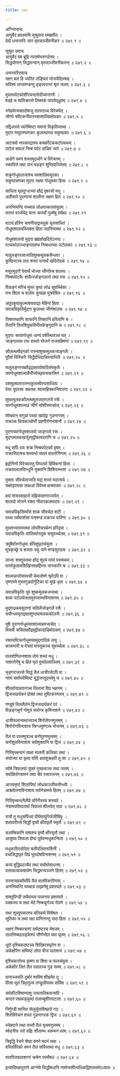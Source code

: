 ```yaml
---
title: २७९

---
```

अग्निरुवाच  
आयुर्वेदं प्रवक्ष्यामि सुश्रुताय यमब्रवीत् ।  
देवो धन्वन्तरिः सारं मृतसञ्जीवनीकरं ॥ २७९.१ ॥  
  
सुश्रुत उवाच  
आयुर्वेदं मम ब्रूहि नराश्वेभरुगर्दनम् ।  
सिद्धयोगान्‌ सिद्धमन्त्रान्‌ मृतसञ्जीवनीकरान् ॥ २७९.२ ॥  
  
धन्वन्तरिरुवाच  
रक्षन् बलं हि ज्वरितं लङ्घितं भोजयेद्भिषक् ।  
सविश्वं लाजमण्डन्तु तृड्‌ज्वरान्तं श्रृतं जलम् ॥ २७९.३ ॥  
  
मुस्तपर्पटकोशीरचन्दनोदीच्यनागरैः ।  
षडहे च व्यतिक्रान्ते तिक्तकं पाययेद्‌ध्रुवम् ॥ २७९.४ ॥  
  
स्नेहयेत्त्यक्तदोषन्तु ततस्तञ्च विरेचयेत् ।  
जीर्णाः षष्टिकनीवाररक्तशालिप्रमोदकाः ॥ २७९.५ ॥  
  
तद्विधास्ते ज्वरेष्विष्टा यवानां विकृतिस्तथा ।  
मुद्‌गा मसूराश्चणकाः कुलत्थास्च सकुष्ठकाः ॥ २७९.६ ॥  
  
आटक्यो नारकाद्याश्च कर्क्कोटककटोल्वकम् ।  
पटोलं सफलं निम्बं पर्पटं दाडिमं ज्वरे ॥ २७९.७ ॥  
  
अधोगे वमनं शस्तमूद्‌र्ध्वगे च विरेचनम् ।  
रक्तपित्ते तथा पानं षडङ्गं शुण्ठिवर्ज्जितम् ॥ २७९.८ ॥  
  
शक्रुगोधूमलाजाश्च यवशालिमसूरकाः ।  
सकुष्ठचणका मुद्‌गा भक्ष्या गोधूमका हिताः ॥ २७९.९ ॥  
  
साधिता घृतदुग्धाभ्यां क्षौद्रं वृषरसो मधु ।  
अतीसारे पुराणानां शालीनां भक्षणं हितं ॥ २७९.१० ॥  
  
अनभिष्यन्दि यच्चान्नं लोध्रवल्कलसंयुतम् ।  
मारुतं वर्ज्जयेद् यत्नः कार्य्यो गुल्मेषु सर्वथा ॥ २७९.११  
  
वाट्यं क्षीरेण चाश्नीयाद्वास्तूकं घृतसाधितं ।  
गोधूमशालयस्तिक्ता हिता जठरिणामथ ॥ २७९.१२ ॥  
  
गोधूमशालयो मुद्‌गा ब्रह्मर्क्षखदिरोऽभया ।  
पञ्चकोलञ्जाङ्गलाश्च निम्बधात्र्याः पटोलकाः ॥ २७९.१३ ॥  
  
मातुलङ्गरसाजातिशुष्कमूलकसैन्धवाः ।  
कुष्ठिनाञ्च तता शस्तं पानार्थे खदिरोदकं ॥ २७९.१४ ॥  
  
मसूरमुद्‌गौ पेयार्थे भोज्या जीर्णाश्च शालयः ।  
निम्बपर्पटकैः शाकैर्ज्जाङ्गलानां तथा रसः ॥ २७९.१५ ॥  
  
विडङ्गं मरिचं मुस्तं कुष्ठं लोध्रं सुवर्च्चिका ।  
मनः शिला च वालेयः कुष्ठहा मूत्रपेषितः ॥ २७९.१६ ॥  
  
अपूपकुष्ठकुल्माषयवाद्या मेहिनां हिताः ।  
यवान्नविकृतिर्मुद्‌गा कुलत्था जीर्णशालयः ॥ २७९.१७ ॥  
  
तिक्तरुक्षाणि शाकानि तिक्तानि हरितानि च ।  
तैलानि तिलशिग्रुकविभीतकेङ्गुदानि च ॥ २७९.१८ ॥  
  
मुद्‌गाः सयवगोधूमा धान्यं वर्षस्थितञ्च यत् ।  
जाङ्गलस्य रसः शस्तो भोजने राजयक्ष्मिणां ॥ २७९.१९ ॥  
  
कौलत्थमौद्‌गको रास्नाशुष्कमूलकजाङ्गलैः ।  
पूपैर्वा विस्किरैः सिद्धैर्दधिदाडिमसाधितैः ॥ २७९.२० ॥  
  
मातुलङ्गरसक्षौद्रद्राक्षाव्योषादिसंस्कृतैः ।  
यवगोधूमशाल्यन्नैर्भोज्येच्छ्‌वासकासिनं ॥ २७९.२१ ॥  
  
दशमूलवलारास्नाकुलत्थैरुपसाधिताः ।  
पेयाः पूपरसाः क्काथाः श्वासहिक्कानिवारणा ॥ २७९.२२ ॥  
  
शुष्कमूलककौलत्थमूलजाह्गलजै रसैः ।  
यवगोधूमशाल्यन्नं जीर्णं सोशीरमाचरेत् ॥ २७९.२३ ॥  
  
शोथवान् सगुडां पथ्यां खादेद्वा गुडनागरम् ।  
तक्रञ्च चित्रकञ्चोभौ ग्रहणीरोगनाशनौ ॥ २७९.२४ ॥  
  
पुराणयवगोधूमशालयो जाङ्गलो रसः ।  
मुद्‌गामलकखर्जूरमृद्वीकावदराणि च ॥ २७९.२५ ॥  
  
मधु सर्पिः पयः शक्र निम्बपर्पटकौ वृषम् ।  
तक्रारिष्टाश्च शस्यन्ते सततं वातरोगिणाम् ॥ २७९.२६ ॥  
  
हृद्रोगिणो विरेच्यास्तु पिप्पल्यो हिक्किनां हिताः ।  
तक्रावलालसिन्धूनि मुक्तानि शिशिराम्भसा ॥ २७९.२७ ॥  
  
मुक्ताः सौवर्चलाजादि मद्यं शस्तं मदात्यये ।  
सक्षोद्रपयसा लाक्षआं पिवेच्च क्षचवान्नरः ॥ २७९.२८ ॥  
  
क्षयं मांसरसाहारो वह्निसंरक्षणाज्जयेत् ।  
शालयो भोजने रक्ता नीवारकलमादयः ॥ २७९.२९ ।  
  
यवान्नविकृतिर्म्मांसं शाकं सौवर्चलं शटी ।  
पथ्या तथैवार्शसां यन्‌मण्डं तक्रञ्च वारिणा ॥ २७९.३० ॥  
  
मुस्ताभ्यासस्तथा लोपश्चित्रकेण हरिद्रया ।  
यवान्नविकृतिः शालिर्व्वास्तूकं ससुवर्च्चलम् ॥ २७९.३१ ॥  
  
त्रपुषैर्वारुगोधूमाः क्षीरेक्षुघृतसंयुताः ।  
मूत्रकृच्छ्रे च शस्ताः स्युः पाने मण्डसुरादयः ॥ २७९.३२ ॥  
  
लाजाः शक्तुस्तथा क्षौद्रं शूल्यं मांसं परूषकम् ।  
वार्त्ताकुलावशिखिनश्छर्द्दिघ्नाः पानकानि च ॥ २७९.३३ ॥  
  
शाल्यन्नन्तोयपयसी केवलोष्णे श्रृतेऽपि वा ।  
तृष्णाघ्ने मुस्तगुडयोर्गुटिका वा मुखे धृता ॥ २७९.३४ ॥  
  
यवान्नविकृतिः पूपं शुष्कमूलकजन्तथा ।  
शाकं पटोलवेत्राग्रमुरुस्तम्भविनाशनम् ॥ २७९.३५ ॥  
  
मुद्‌गाढकमसूराणां सतिलैर्जाङ्गलै रसैः ।  
ससैन्धवघृतद्राक्षाशुण्ठ्यामलककोलजैः ॥ २७९.३६ ॥  
  
यूषैः पुराणगोधूमयवशाल्यन्नमभ्यसेत् ।  
विसर्पी ससिताक्षौद्रमृद्वीकादाडिमोदकम् ॥ २७९.३७ ॥  
  
रक्तयष्टिकगोधूमयवमुद्‌गादिकं लघु ।  
काकमारी च वेत्राग्रं वास्तुकञ्च सुवर्च्चला ॥ २७९.३८ ॥  
  
वातशोणितनाशाय तोयं शस्तं मधु ।  
नाशारोगेषु च हितं घृतं दुर्व्वाप्रसाधितम् ॥ २७९.३९ ॥  
  
भृङ्गराजरसे सिद्धं तैलं धात्रीरसेऽपि वा ।  
नश्यं सर्वामयेष्विष्टं मूर्द्धजन्तूद्भवेषु च ॥ २७९.४० ॥  
  
शीततोयान्नपानञ्च तिलानां विप्र भक्षणम् ।  
द्विजजाढर्यकरं प्रोक्तं तथा तुष्टिकरम्परम् ॥ २७९.४१ ॥  
  
गण्डूषं तिलतैलेन द्विजजार्ढ्यकरं परं ।  
विडङ्गचूर्णं गोमूत्रं सर्व्वन्त्र कृमिनाशने ॥ २७९.४२ ॥  
  
धात्रीफलान्यथाज्यञ्च शिरोलेपनमुत्तमम् ।  
शिरोरोगविनाशाय स्रिग्धमुष्णञ्च भोजनम् ॥ २७९.४३ ॥  
  
तैलं वा वस्तमूत्रञ्च कर्णपूरणमुत्तमम् ।  
कर्णशूलविनाशाय सर्वशुक्तानि वा द्विज ॥ २७९.४४ ॥  
  
गिरिमृच्चन्दनं लाक्षा मालती कलिका तथा ।  
संयोज्या या कृता वर्त्तिः क्षतशुक्रहरी तु सा ॥ २७९.४५ ॥  
  
व्योषं त्रिफलया युक्तं तुच्छकञ्च तथा जलम् ।  
सर्वाक्षिरोगशमनं तथा चैव रसाञ्जनम् ॥ २७९.४६ ॥  
  
आज्यभृष्टं शिलापिष्टं लोध्रकाञ्जीकसैन्धवैः ।  
आश्च्योतनाविनाशाय सर्वनेत्रामये हितम् ॥ २७९.४७ ॥  
  
गिरिमृच्चन्दनैर्लेपो वरिर्नेत्रस्य शस्यते ।  
नेत्रामयविघातार्थं त्रिफलां शीलयेत् सदा ॥ २७९.४८ ॥  
  
रात्रौ तु मधुसर्पिभ्यां दीर्घमायुर्ज्जिजीविषुः ।  
शतावरीरसे सिद्धौ वृष्यौ क्षीरघृतौ स्मृतौ ॥ २७९.४९ ॥  
  
कलम्बिकानि माषाश्च वृष्यौ क्षीरघृतौ तथा ।  
आयुष्या त्रिफला ज्ञेया पूर्ववन्मधुकान्विता ॥ २७९.५० ॥  
  
मधुकादिरसोपेता बलीपलितनाशिनी ।  
वचासिद्धघृतं विप्रं भूतदोषविनाशनम् ॥ २७९.५१ ॥  
  
कव्यं बुद्धिप्रदञ्चैव तथा सर्वार्थसाधनम् ।  
वलाकल्ककषायेण सिद्धमभ्यञ्जने हितम् ॥ २७९.५२ ॥  
  
रास्नासहचरैर्वापि तैलं वातविकारिणाम् ।  
अनभिष्यन्दि यच्चान्नं तद्‌व्रणेषु प्रशस्यते ॥ २७९.५३ ॥  
  
शक्तुपिण्डी तथैवाम्ला पाचनाय प्रशस्यते ।  
पक्कस्य च तथा भेदे निम्बचूर्णञ्च रोपणे ॥ २७९.५४ ॥  
  
तथा शूच्युपचारश्च बलिकर्म विशेषतः ।  
सूतिका च तथा रक्षा प्राणिनान्तु सदा हिता ॥ २७९.५५ ॥  
  
भक्षणं निम्बपत्राणां सर्पदष्टस्य भेषजम् ।  
तालनिम्बदलङ्केश्यं जीर्णन्तैलं यवा घृतम् ॥ २७९.५६ ॥  
  
धूपो वृश्चिकदष्टस्य शिखिपत्रघृतेन वा ।  
अर्कक्षीरेण सम्पिष्टं लोपा वीजं पलाशजं ॥ २७९.५७ ॥  
  
वृश्चिकार्त्तस्य कृष्णा वा शिवा च फलसंयुता ।  
अर्कक्षीरं लितं तैल पललञ्च गुडं समम् ॥ २७९.५८ ॥  
  
पानाज्जयति दुर्बारं श्वविषं शीघ्रमेव तु ।  
पीत्वा मूलं त्रिवृत्तुल्यं तण्डुलीयस्य सर्पिषा ॥ २७९.५९ ॥  
  
सर्पकीटविषाण्याशु जयत्यतिबलान्यपि ।  
चन्दनं पद्मकङ्कुष्ठं तलाम्बूशीरपाटलाः ॥ २७९.६० ॥  
  
निर्गुण्डी शारिवा सेलुर्लूताविषहरो गदः ।  
शिरोविरेचनं शस्तं गुडनागरकं द्विज ॥ २७९.६१ ॥  
  
स्नेहपाने तथा वस्तौ तैलं घृतमनुत्तमम् ।  
स्वेदनीयः परो वह्निः शीताम्भः स्तम्भनं परम् ॥ २७९.६२ ॥  
  
त्रिवृद्धि रेचने श्रेष्ठा वमने मदनं तथा ।  
वस्तिर्विरेको वमनं तैलं सर्पिस्तथा मधु ॥ २७९.६३ ॥  
  
वातपित्तबलाशानां क्रमेण परमौषधं ॥ २७९.६४ ॥  
  
इत्यादिमहापुराणे आग्नेये सिद्धौषधानि नामोनाशीत्यधिकद्विशततमोऽध्यायः ॥